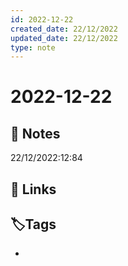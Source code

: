 ```yaml
---
id: 2022-12-22
created_date: 22/12/2022
updated_date: 22/12/2022
type: note
---
```


#  2022-12-22

## 📝 Notes

22/12/2022:12:84

## 🔗 Links

## **🏷️Tags**

- 
